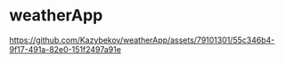 # weatherApp

https://github.com/Kazybekov/weatherApp/assets/79101301/55c346b4-9f17-491a-82e0-151f2497a91e

